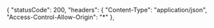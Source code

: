 {
    "statusCode": 200,
    "headers": {
        "Content-Type": "application/json",
        "Access-Control-Allow-Origin": "*"
    },
    
